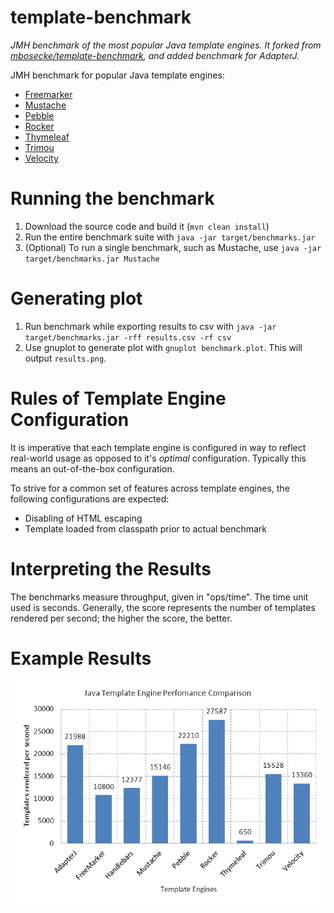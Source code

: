 # template-benchmark

*JMH benchmark of the most popular Java template engines. It forked from [mbosecke/template-benchmark](https://github.com/mbosecke/template-benchmark), and added benchmark for AdapterJ.*

JMH benchmark for popular Java template engines:

* [Freemarker](http://freemarker.org/)
* [Mustache](https://github.com/spullara/mustache.java)
* [Pebble](http://www.mitchellbosecke.com/pebble)
* [Rocker](https://github.com/fizzed/rocker)
* [Thymeleaf](http://www.thymeleaf.org/)
* [Trimou](http://trimou.org/)
* [Velocity](http://velocity.apache.org/)

Running the benchmark
======================

1. Download the source code and build it (`mvn clean install`)
2. Run the entire benchmark suite with `java -jar target/benchmarks.jar`
3. (Optional) To run a single benchmark, such as Mustache, use `java -jar target/benchmarks.jar Mustache`

Generating plot
===============
1. Run benchmark while exporting results to csv with `java -jar target/benchmarks.jar -rff results.csv -rf csv`
2. Use gnuplot to generate plot with `gnuplot benchmark.plot`. This will output `results.png`.

Rules of Template Engine Configuration
======================================
It is imperative that each template engine is configured in way to reflect real-world usage as opposed to it's *optimal* configuration. Typically this means an out-of-the-box configuration.

To strive for a common set of features across template engines, the following configurations are expected:
* Disabling of HTML escaping
* Template loaded from classpath prior to actual benchmark

Interpreting the Results
========================
The benchmarks measure throughput, given in "ops/time". The time unit used is seconds.
Generally, the score represents the number of templates rendered per second; the higher the score, the better.

Example Results
===============

![Template Comparison](results.png)
